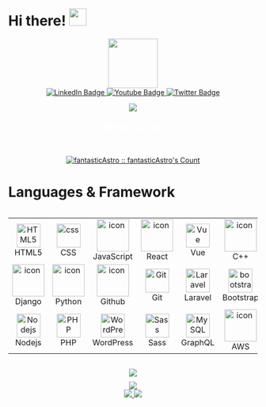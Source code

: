 <!--suppress HtmlDeprecatedAttribute -->
# Hi there! <img src="Assets/Hi.gif" width="35" />
<div id="header" align="center">
  <img src="https://media.giphy.com/media/M9gbBd9nbDrOTu1Mqx/giphy.gif" width="100"/>
<!--   <div id="badges">
    <a href="your-linkedin-URL">
      <img src="https://img.shields.io/badge/LinkedIn-blue?style=for-the-badge&logo=linkedin&logoColor=white" alt="LinkedIn Badge"/>
    </a>
    <a href="your-youtube-URL">
      <img src="https://img.shields.io/badge/YouTube-red?style=for-the-badge&logo=youtube&logoColor=white" alt="Youtube Badge"/>
    </a>
    <a href="your-twitter-URL">
      <img src="https://img.shields.io/badge/Twitter-blue?style=for-the-badge&logo=twitter&logoColor=white" alt="Twitter Badge"/>
    </a>
  </div> -->
  <div id="badges">
    <a href="mailto:crazedromeo0305@gmail.com">
      <img src="https://img.shields.io/badge/Google-blue?style=for-the-badge&logo=google&logoColor=white" alt="LinkedIn Badge"/>
    </a>
    <a href="https://join.skype.com/PGCfZPfe3h7x">
      <img src="https://img.shields.io/badge/Skype-red?style=for-the-badge&logo=skype&logoColor=white" alt="Youtube Badge"/>
    </a>
    <a href="https://t.me/FutureDev21">
      <img src="https://img.shields.io/badge/Telegram-blue?style=for-the-badge&logo=telegram&logoColor=white" alt="Twitter Badge"/>
    </a>
  </div>
</div>

<p align="center">
  <img  style="text-align:center" src="https://readme-typing-svg.herokuapp.com?color=0d8eceF&size=30&center=true&vCenter=true&width=550&height=70&lines=I'm+a+Talented+Developer;+Lead+Machine+Learning+Engineer+🎲;+Loves+To+Build+Products+✨;+Data+Science+Mentor+⌛;+Open+Source+Contributor+✌;+Top+1%+in+GitHub+💡;+Building+Next+Gen+SaaS+🕵;+Project+Admin+and+Mentor+🤝;+Beta+Tester+and+Freelancer+⌚;">
</p> 



<h3 align="center" style="color:White">😄Visit Count😄</h3>
<br>
<p align="center">
<a href="https://gist.github.com/fantasticAstro"><img src="https://profile-counter.glitch.me/{fantasticAstro-Alexis}/count.svg" alt="fantasticAstro :: fantasticAstro's Count" /></a>
</p>

# Languages & Framework
<div style="display: flex; align-items: flex-start; align: center">
<table align="center">
  <tr>
    <td align="center"  width="96">
        <img src="https://skillicons.dev/icons?i=html" width="48" height="48" alt="HTML5" />
      <br>HTML5
    </td>
    <td align="center" width="96">
        <img src="https://skillicons.dev/icons?i=css" width="48" height="48" alt="css" />
      <br>CSS
    </td>
    <td align="center" width="96">
        <img src="https://techstack-generator.vercel.app/js-icon.svg" alt="icon" width="65" height="65" />
      <br>JavaScript
    </td>
    <td align="center" width="96">
        <img src="https://techstack-generator.vercel.app/react-icon.svg" alt="icon" width="65" height="65" />
      <br>React
    </td>
              <td align="center" width="96">
        <img src="https://skillicons.dev/icons?i=vue" width="48" height="48" alt="Vue" />
      <br>Vue
    </td>
    <td align="center" width="96">
        <img src="https://techstack-generator.vercel.app/cpp-icon.svg" alt="icon" width="65" height="65" />
      <br>C++
    </td>
    <td align="center" width="96">
        <img src="https://techstack-generator.vercel.app/webpack-icon.svg" alt="icon" width="65" height="65" />
      <br>Webpack
    </td>
    <td align="center" width="96">
        <img src="https://techstack-generator.vercel.app/ts-icon.svg" alt="icon" width="65" height="65" />
      <br>TypeScript
    </td>
    <td align="center" width="96">
        <img src="https://techstack-generator.vercel.app/csharp-icon.svg" alt="icon" width="65" height="65" />
      <br>C#
    </td>
  </tr>
  <tr>
  <td align="center" width="96">
        <img src="https://techstack-generator.vercel.app/django-icon.svg" alt="icon" width="65" height="65" />
      <br>Django
    <td align="center" width="96">
      <a href="#macropower-tech">
        <img src="https://techstack-generator.vercel.app/python-icon.svg" alt="icon" width="65" height="65" />
      </a>
      <br>Python
    </td>
    <td align="center" width="96">
        <img src="https://techstack-generator.vercel.app/github-icon.svg" alt="icon" width="65" height="65" />
      <br>Github
    </td>
    <td align="center" width="96"> 
        <img src="https://user-images.githubusercontent.com/25181517/192108372-f71d70ac-7ae6-4c0d-8395-51d8870c2ef0.png" width="48" height="48" alt="Git" />
      <br>Git
    </td>
    <td align="center"  width="96">
        <img src="https://skillicons.dev/icons?i=laravel" width="48" height="48" alt="Laravel" />
      <br>Laravel
    </td>
    <td align="center"  width="96">
        <img src="https://skillicons.dev/icons?i=bootstrap" width="48" height="48" alt="bootstrap" />
      <br>Bootstrap
    </td>
    <td align="center" width="96">
        <img src="https://skillicons.dev/icons?i=tailwind" width="48" height="48" alt="tailwind" />
      <br>Tailwind
    </td>
    <td align="center" width="96">
        <img src="https://skillicons.dev/icons?i=jquery" width="48" height="48" alt="jQuery" />
      <br>jQuery
    </td>
    <td align="center" width="96">
        <img src="assets/kotlin-original.svg" width="48" height="48" alt="Kotlin" />
      <br>Kotlin
    </td>
  </tr>
 <tr>
        <td align="center" width="96">
        <img src="https://skillicons.dev/icons?i=nodejs" width="48" height="48" alt="Nodejs" />
      <br>Nodejs
      </td>
      </td>
    <td align="center" width="96">
        <img src="https://skillicons.dev/icons?i=php" width="48" height="48" alt="PHP" />
      <br>PHP
    </td>
              <td align="center" width="96">
        <img src="https://skillicons.dev/icons?i=wordpress" width="48" height="48" alt="WordPress" />
      <br>WordPress
    </td>
              <td align="center" width="96">
        <img src="https://skillicons.dev/icons?i=sass" width="48" height="48" alt="Sass" />
      <br>Sass
    </td>
              <td align="center" width="96">
        <img src="https://skillicons.dev/icons?i=graphql" width="48" height="48" alt="MySQL" />
      <br>GraphQL
    </td>
    <td align="center" width="96">
        <img src="https://techstack-generator.vercel.app/aws-icon.svg" alt="icon" width="65" height="65" />
      <br>AWS
    </td>
    <td align="center" width="96">
        <img src="https://techstack-generator.vercel.app/mysql-icon.svg" alt="icon" width="65" height="65" />
      <br>MySQL
    </td>
      <td align="center" width="96">
        <img src="https://skillicons.dev/icons?i=mongodb" width="48" height="48" alt="MongoDB" />
      <br>MongoDB
    </td>
    <td align="center" width="96">
        <img src="https://skillicons.dev/icons?i=postgres" width="48" height="48" alt="PostgreSQL" />
      <br>PostgreSQL
    </td>
 </tr>
</table>
<br><br>
</div>

<p align="center" style="margin-bottom: 10px;">
    <img src="https://github-profile-trophy.vercel.app/?username=BritnessDev&column=8&theme=onedark"/>
</p>

<div align="center">
  <a href="https://github.com/TalentedDeveloper19980105">
  <img src="https://camo.githubusercontent.com/a605bd69b441484b8be1537b8e4d5a1e76c9208f66b381a830280ed0a57fbb91/68747470733a2f2f6769746875622d726561646d652d73746174732e76657263656c2e6170702f6170692f746f702d6c616e67732f3f757365726e616d653d596173694f6e46697265266c61796f75743d636f6d70616374267468656d653d746f6b796f6e69676874" />
  </a>
</div>
<div align="center">
  <a href="https://github.com/TalentedDeveloper19980105">
  <img src="https://camo.githubusercontent.com/d08a310c5e44c2a63ea876bea1bfff9a7dff08c9217c983b92d2028305fb0bee/68747470733a2f2f6769746875622d726561646d652d73746174732e76657263656c2e6170702f6170693f757365726e616d653d596173694f6e466972652673686f775f69636f6e733d74727565267468656d653d746f6b796f6e69676874" />
  </a>
   <a href="https://github.com/TalentedDeveloper19980105">
   <img src="https://camo.githubusercontent.com/1e7d89e53da684515c310e5ba27b9666ff75b27f39bd7ab9d79f0cd009e70e56/68747470733a2f2f6769746875622d726561646d652d73747265616b2d73746174732e6865726f6b756170702e636f6d2f3f757365723d596173694f6e46697265267468656d653d746f6b796f6e69676874" />
   </a>
</div>
